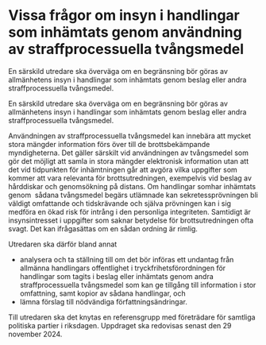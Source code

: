 # Vissa frågor om insyn i handlingar som inhämtats genom användning av straffprocessuella tvångsmedel

En särskild utredare ska överväga om en begränsning bör göras av allmänhetens insyn i handlingar som inhämtats genom beslag eller andra straffprocessuella tvångsmedel.

En särskild utredare ska överväga om en begränsning bör göras av allmänhetens insyn i handlingar som inhämtats genom beslag eller andra straffprocessuella tvångsmedel.

Användningen av straffprocessuella tvångsmedel kan innebära att mycket stora mängder information förs över till de brottsbekämpande myndigheterna. Det gäller särskilt vid användningen av tvångsmedel som gör det möjligt att samla in stora mängder elektronisk information utan att det vid tidpunkten för inhämtningen går att avgöra vilka uppgifter som kommer att vara relevanta för brottsutredningen, exempelvis vid beslag av hårddiskar och genomsökning på distans. Om handlingar somhar inhämtats genom  sådana tvångsmedel begärs utlämnade kan sekretessprövningen bli väldigt omfattande och tidskrävande och själva prövningen kan i sig medföra en ökad risk för intrång i den personliga integriteten. Samtidigt är insynsintresset i uppgifter som saknar betydelse för brottsutredningen ofta svagt. Det kan ifrågasättas om en sådan ordning är rimlig.

Utredaren ska därför bland annat

* analysera och ta ställning till om det bör införas ett undantag från allmänna handlingars offentlighet i tryckfrihetsförordningen för handlingar som tagits i beslag eller inhämtats genom andra straffprocessuella tvångsmedel som kan ge tillgång till information i stor omfattning, samt kopior av sådana handlingar, och
* lämna förslag till nödvändiga författningsändringar.

Till utredaren ska det knytas en referensgrupp med företrädare för samtliga politiska partier i riksdagen. Uppdraget ska redovisas senast den 29 november 2024.

